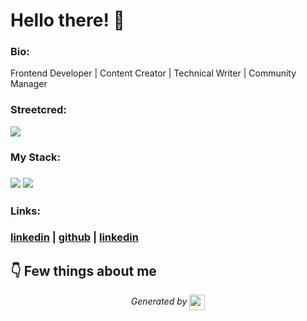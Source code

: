 
# Hello there! 👋


### Bio:

Frontend Developer | Content Creator | Technical Writer | Community Manager
            

### Streetcred:

<a href="https://www.tublian.com/profile/Blossomeze?ss=true"><img src="https://t74hnvwwsd.execute-api.us-east-1.amazonaws.com/dev/ft/profile/streetcred/badge/Blossomeze?type=without_score"></a>

### My Stack:

### <img src="https://t74hnvwwsd.execute-api.us-east-1.amazonaws.com/dev/ft/profile/streetcred/github/tag/JavaScript"/> <img src="https://t74hnvwwsd.execute-api.us-east-1.amazonaws.com/dev/ft/profile/streetcred/github/tag/Frontend"/>

### 

### 

### Links:

### <a href="https://www.linkedin.com/in/blossom-eze-76146923a">linkedin</a> | <a href="https://www.github.com/Blossomeze">github</a> | <a href="">linkedin</a>

## 👇 Few things about me


<div>

            
</div>




<p align="center">
<i>Generated by <a href="https://www.tublian.com/"><img src="https://tublian-newsletter-assets.s3.amazonaws.com/just-logo.png" width="25" style="vertical-align: middle"/></i>
</p>
